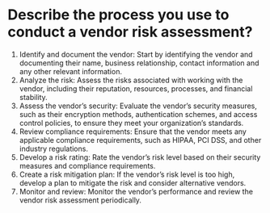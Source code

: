 # Describe the process you use to conduct a vendor risk assessment?

1. Identify and document the vendor: Start by identifying the vendor and documenting their name, business relationship, contact information and any other relevant information.
2. Analyze the risk: Assess the risks associated with working with the vendor, including their reputation, resources, processes, and financial stability.
3. Assess the vendor’s security: Evaluate the vendor’s security measures, such as their encryption methods, authentication schemes, and access control policies, to ensure they meet your organization’s standards.
4. Review compliance requirements: Ensure that the vendor meets any applicable compliance requirements, such as HIPAA, PCI DSS, and other industry regulations.
5. Develop a risk rating: Rate the vendor’s risk level based on their security measures and compliance requirements.
6. Create a risk mitigation plan: If the vendor’s risk level is too high, develop a plan to mitigate the risk and consider alternative vendors.
7. Monitor and review: Monitor the vendor’s performance and review the vendor risk assessment periodically.
